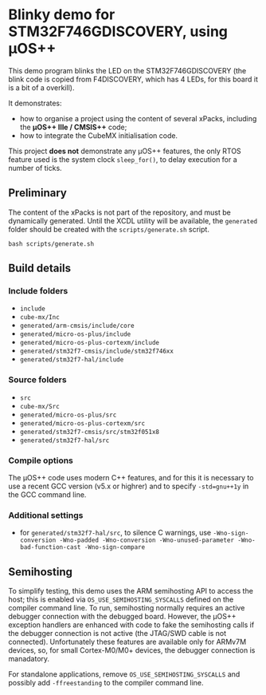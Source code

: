 # Blinky demo for STM32F746GDISCOVERY, using µOS++

This demo program blinks the LED on the STM32F746GDISCOVERY (the blink code
is copied from F4DISCOVERY, which has 4 LEDs, for this board it is a bit of
a overkill).

It demonstrates:

- how to organise a project using the content of several xPacks, including the **µOS++ IIIe / CMSIS++** code;
- how to integrate the CubeMX initialisation code.

This project **does not** demonstrate any µOS++ features, the only RTOS feature used is the system clock `sleep_for()`, to delay execution for a number of ticks.

## Preliminary

The content of the xPacks is not part of the repository, and must be dynamically generated. Until the XCDL utility will be available, the `generated` folder should be created with the `scripts/generate.sh` script.

```
bash scripts/generate.sh
```

## Build details

### Include folders

- `include`
- `cube-mx/Inc`
- `generated/arm-cmsis/include/core`
- `generated/micro-os-plus/include`
- `generated/micro-os-plus-cortexm/include`
- `generated/stm32f7-cmsis/include/stm32f746xx`
- `generated/stm32f7-hal/include`

### Source folders

- `src`
- `cube-mx/Src`
- `generated/micro-os-plus/src`
- `generated/micro-os-plus-cortexm/src`
- `generated/stm32f7-cmsis/src/stm32f051x8`
- `generated/stm32f7-hal/src`

### Compile options

The µOS++ code uses modern C++ features, and for this it is necessary to use a recent GCC version (v5.x or highrer) and to specify `-std=gnu++1y` in the GCC command line.

### Additional settings

- for `generated/stm32f7-hal/src`, to silence C warnings, use `-Wno-sign-conversion -Wno-padded -Wno-conversion -Wno-unused-parameter -Wno-bad-function-cast -Wno-sign-compare`


## Semihosting

To simplify testing, this demo uses the ARM semihosting API to access the host; this is enabled via `OS_USE_SEMIHOSTING_SYSCALLS` defined on the compiler command line. To run, semihosting normally requires an active debugger connection with the debugged board. However, the µOS++ exception handlers are enhanced with code to fake the semihosting calls if the debugger connection is not active (the JTAG/SWD cable is not connected). Unfortunately these features are available only for ARMv7M devices, so, for small Cortex-M0/M0+ devices, the debugger connection is manadatory.

For standalone applications, remove `OS_USE_SEMIHOSTING_SYSCALLS` and possibly add `-ffreestanding` to the compiler command line.
